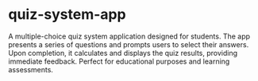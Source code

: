 # quiz-system-app
A multiple-choice quiz system application designed for students. The app presents a series of questions and prompts users to select their answers. Upon completion, it calculates and displays the quiz results, providing immediate feedback. Perfect for educational purposes and learning assessments.
